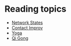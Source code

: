 # Reading topics

* [Network States](6i95)
* [Contact Improv](smx9)
* [Yoga](f1bj)
* [Qi Gong](ot9f)
